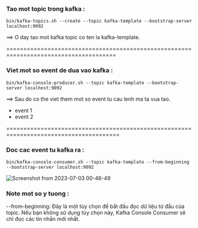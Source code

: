 ### Tao mot topic trong kafka : 

```
bin/kafka-topics.sh --create --topic kafka-template --bootstrap-server localhost:9092
```

==> O day tao mot kafka topic co ten la kafka-template.

======================================================================================

### Viet mot so event de dua vao kafka : 

```
bin/kafka-console-producer.sh --topic kafka-template --bootstrap-server localhost:9092
```

==> Sau do co the viet them mot so event tu cau lenh ma ta vua tao. 
- event 1 
- event 2 

=======================================================================================

### Doc cac event tu kafka ra : 

```
bin/kafka-console-consumer.sh --topic kafka-template --from-beginning --bootstrap-server localhost:9092
```
![Screenshot from 2023-07-03 00-46-49](https://github.com/hoangthemanhzin/kafka-spring/assets/77549345/8db02636-4b5e-49a6-a749-5c514f90a421)


### Note mot so y tuong : 
--from-beginning: Đây là một tùy chọn để bắt đầu đọc dữ liệu từ đầu của topic. 
Nếu bạn không sử dụng tùy chọn này, Kafka Console Consumer sẽ chỉ đọc các tin nhắn mới nhất.

